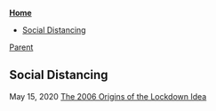 <!-- START doctoc generated TOC please keep comment here to allow auto update -->
<!-- DON'T EDIT THIS SECTION, INSTEAD RE-RUN doctoc TO UPDATE -->
**[Home](#pages/blog/cv19/index)**

- [Social Distancing](#social-distancing)

<!-- END doctoc generated TOC please keep comment here to allow auto update -->

[Parent](#pages/blog/cv19/index)

## Social Distancing

May 15, 2020
[The 2006 Origins of the Lockdown Idea](https://www.aier.org/article/the-2006-origins-of-the-lockdown-idea/)

